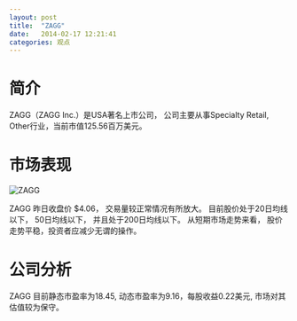 ```yaml
---
layout: post
title:  "ZAGG"
date:   2014-02-17 12:21:41
categories: 观点
---
```


# 简介
ZAGG（ZAGG Inc.）是USA著名上市公司，
公司主要从事Specialty Retail, Other行业，当前市值125.56百万美元。

# 市场表现

![ZAGG](http://finviz.com/chart.ashx?t=ZAGG&ty=c&ta=1&p=d&s=l)

ZAGG 昨日收盘价 $4.06，
交易量较正常情况有所放大。
目前股价处于20日均线以下，
50日均线以下，
并且处于200日均线以下。
从短期市场走势来看，
股价走势平稳，投资者应减少无谓的操作。

# 公司分析
ZAGG 目前静态市盈率为18.45, 动态市盈率为9.16，每股收益0.22美元,
市场对其估值较为保守。
